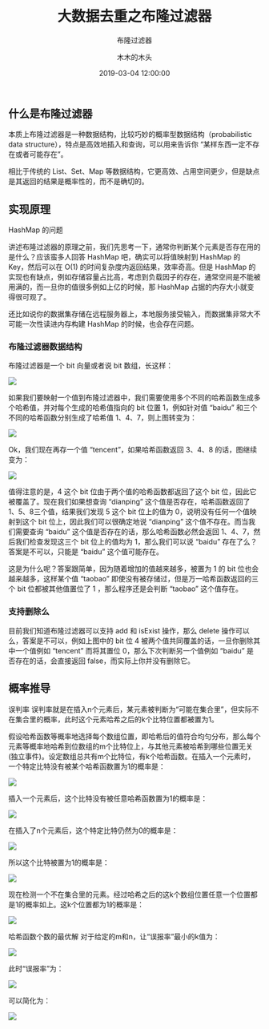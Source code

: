 ﻿---
layout:     post
title:      "大数据去重之布隆过滤器"
subtitle:   " 布隆过滤器"
date:       2019-03-04 12:00:00
author:     "木木的木头"
header-img: "img/11.jpg"
catalog: true
tags:
    - 数据结构
---
## 什么是布隆过滤器
本质上布隆过滤器是一种数据结构，比较巧妙的概率型数据结构（probabilistic data structure），特点是高效地插入和查询，可以用来告诉你 “某样东西一定不存在或者可能存在”。

相比于传统的 List、Set、Map 等数据结构，它更高效、占用空间更少，但是缺点是其返回的结果是概率性的，而不是确切的。

## 实现原理
HashMap 的问题

讲述布隆过滤器的原理之前，我们先思考一下，通常你判断某个元素是否存在用的是什么？应该蛮多人回答 HashMap 吧，确实可以将值映射到 HashMap 的 Key，然后可以在 O(1) 的时间复杂度内返回结果，效率奇高。但是 HashMap 的实现也有缺点，例如存储容量占比高，考虑到负载因子的存在，通常空间是不能被用满的，而一旦你的值很多例如上亿的时候，那 HashMap 占据的内存大小就变得很可观了。

还比如说你的数据集存储在远程服务器上，本地服务接受输入，而数据集非常大不可能一次性读进内存构建 HashMap 的时候，也会存在问题。

### 布隆过滤器数据结构
布隆过滤器是一个 bit 向量或者说 bit 数组，长这样：


![](http://www.xjiangwei.cn/img/articleImg/bloomfilter1.webp)   


如果我们要映射一个值到布隆过滤器中，我们需要使用多个不同的哈希函数生成多个哈希值，并对每个生成的哈希值指向的 bit 位置 1，例如针对值 “baidu” 和三个不同的哈希函数分别生成了哈希值 1、4、7，则上图转变为：

![](http://www.xjiangwei.cn/img/articleImg/bloomfilter2.webp)   

Ok，我们现在再存一个值 “tencent”，如果哈希函数返回 3、4、8 的话，图继续变为：

![](http://www.xjiangwei.cn/img/articleImg/bloomfilter3.webp)   

值得注意的是，4 这个 bit 位由于两个值的哈希函数都返回了这个 bit 位，因此它被覆盖了。现在我们如果想查询 “dianping” 这个值是否存在，哈希函数返回了 1、5、8三个值，结果我们发现 5 这个 bit 位上的值为 0，说明没有任何一个值映射到这个 bit 位上，因此我们可以很确定地说 “dianping” 这个值不存在。而当我们需要查询 “baidu” 这个值是否存在的话，那么哈希函数必然会返回 1、4、7，然后我们检查发现这三个 bit 位上的值均为 1，那么我们可以说 “baidu” 存在了么？答案是不可以，只能是 “baidu” 这个值可能存在。

这是为什么呢？答案跟简单，因为随着增加的值越来越多，被置为 1 的 bit 位也会越来越多，这样某个值 “taobao” 即使没有被存储过，但是万一哈希函数返回的三个 bit 位都被其他值置位了 1 ，那么程序还是会判断 “taobao” 这个值存在。

### 支持删除么
目前我们知道布隆过滤器可以支持 add 和 isExist 操作，那么 delete 操作可以么，答案是不可以，例如上图中的 bit 位 4 被两个值共同覆盖的话，一旦你删除其中一个值例如 “tencent” 而将其置位 0，那么下次判断另一个值例如 “baidu” 是否存在的话，会直接返回 false，而实际上你并没有删除它。



## 概率推导

误判率
误判率就是在插入n个元素后，某元素被判断为“可能在集合里”，但实际不在集合里的概率，此时这个元素哈希之后的k个比特位置都被置为1。

假设哈希函数等概率地选择每个数组位置，即哈希后的值符合均匀分布，那么每个元素等概率地哈希到位数组的m个比特位上，与其他元素被哈希到哪些位置无关(独立事件)。设定数组总共有m个比特位，有k个哈希函数。在插入一个元素时，一个特定比特没有被某个哈希函数置为1的概率是：

![](http://www.xjiangwei.cn/img/articleImg/bloomfilter4.jpg)   

插入一个元素后，这个比特没有被任意哈希函数置为1的概率是：

![](http://www.xjiangwei.cn/img/articleImg/bloomfilter5.jpg)   

在插入了n个元素后，这个特定比特仍然为0的概率是：

![](http://www.xjiangwei.cn/img/articleImg/bloomfilter6.jpg)   

所以这个比特被置为1的概率是：

![](http://www.xjiangwei.cn/img/articleImg/bloomfilter7.jpg)   

现在检测一个不在集合里的元素。经过哈希之后的这k个数组位置任意一个位置都是1的概率如上。这k个位置都为1的概率是：

![](http://www.xjiangwei.cn/img/articleImg/bloomfilter8.jpg)   

哈希函数个数的最优解
对于给定的m和n，让“误报率”最小的k值为：

![](http://www.xjiangwei.cn/img/articleImg/bloomfilter9.jpg)   

此时“误报率”为：

![](http://www.xjiangwei.cn/img/articleImg/bloomfilter10.jpg)   

可以简化为：

![](http://www.xjiangwei.cn/img/articleImg/bloomfilter11.jpg)   

